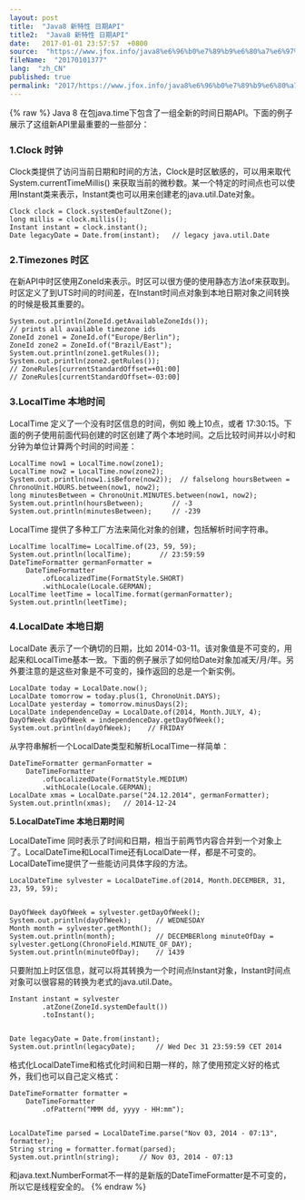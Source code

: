 ```yaml
---
layout: post
title:  "Java8 新特性 日期API"
title2:  "Java8 新特性 日期API"
date:   2017-01-01 23:57:57  +0800
source:  "https://www.jfox.info/java8%e6%96%b0%e7%89%b9%e6%80%a7%e6%97%a5%e6%9c%9fapi.html"
fileName:  "20170101377"
lang:  "zh_CN"
published: true
permalink: "2017/https://www.jfox.info/java8%e6%96%b0%e7%89%b9%e6%80%a7%e6%97%a5%e6%9c%9fapi.html"
---
```

{% raw %}
Java 8 在包java.time下包含了一组全新的时间日期API。下面的例子展示了这组新API里最重要的一些部分：

### 1.Clock 时钟

Clock类提供了访问当前日期和时间的方法，Clock是时区敏感的，可以用来取代 System.currentTimeMillis() 来获取当前的微秒数。某一个特定的时间点也可以使用Instant类来表示，Instant类也可以用来创建老的java.util.Date对象。

    Clock clock = Clock.systemDefaultZone();
    long millis = clock.millis();
    Instant instant = clock.instant();
    Date legacyDate = Date.from(instant);   // legacy java.util.Date

### **2.Timezones 时区**

在新API中时区使用ZoneId来表示。时区可以很方便的使用静态方法of来获取到。 时区定义了到UTS时间的时间差，在Instant时间点对象到本地日期对象之间转换的时候是极其重要的。

    System.out.println(ZoneId.getAvailableZoneIds());
    // prints all available timezone ids
    ZoneId zone1 = ZoneId.of("Europe/Berlin");
    ZoneId zone2 = ZoneId.of("Brazil/East");
    System.out.println(zone1.getRules());
    System.out.println(zone2.getRules());
    // ZoneRules[currentStandardOffset=+01:00]
    // ZoneRules[currentStandardOffset=-03:00]

### 3.LocalTime 本地时间

LocalTime 定义了一个没有时区信息的时间，例如 晚上10点，或者 17:30:15。下面的例子使用前面代码创建的时区创建了两个本地时间。之后比较时间并以小时和分钟为单位计算两个时间的时间差：

    LocalTime now1 = LocalTime.now(zone1);
    LocalTime now2 = LocalTime.now(zone2);
    System.out.println(now1.isBefore(now2));  // falselong hoursBetween = ChronoUnit.HOURS.between(now1, now2);
    long minutesBetween = ChronoUnit.MINUTES.between(now1, now2);
    System.out.println(hoursBetween);       // -3
    System.out.println(minutesBetween);     // -239

LocalTime 提供了多种工厂方法来简化对象的创建，包括解析时间字符串。

    LocalTime localTime= LocalTime.of(23, 59, 59);
    System.out.println(localTime);       // 23:59:59
    DateTimeFormatter germanFormatter =
        DateTimeFormatter
            .ofLocalizedTime(FormatStyle.SHORT)
            .withLocale(Locale.GERMAN);
    LocalTime leetTime = localTime.format(germanFormatter);
    System.out.println(leetTime);   

### 4.LocalDate 本地日期

LocalDate 表示了一个确切的日期，比如 2014-03-11。该对象值是不可变的，用起来和LocalTime基本一致。下面的例子展示了如何给Date对象加减天/月/年。另外要注意的是这些对象是不可变的，操作返回的总是一个新实例。

    LocalDate today = LocalDate.now();
    LocalDate tomorrow = today.plus(1, ChronoUnit.DAYS);
    LocalDate yesterday = tomorrow.minusDays(2);
    LocalDate independenceDay = LocalDate.of(2014, Month.JULY, 4);
    DayOfWeek dayOfWeek = independenceDay.getDayOfWeek();
    System.out.println(dayOfWeek);    // FRIDAY

从字符串解析一个LocalDate类型和解析LocalTime一样简单：

    DateTimeFormatter germanFormatter =
        DateTimeFormatter
            .ofLocalizedDate(FormatStyle.MEDIUM)
            .withLocale(Locale.GERMAN);
    LocalDate xmas = LocalDate.parse("24.12.2014", germanFormatter);
    System.out.println(xmas);   // 2014-12-24

**5.LocalDateTime 本地日期时间**

LocalDateTime 同时表示了时间和日期，相当于前两节内容合并到一个对象上了。LocalDateTime和LocalTime还有LocalDate一样，都是不可变的。LocalDateTime提供了一些能访问具体字段的方法。

    LocalDateTime sylvester = LocalDateTime.of(2014, Month.DECEMBER, 31, 23, 59, 59);
     
    
    DayOfWeek dayOfWeek = sylvester.getDayOfWeek();
    System.out.println(dayOfWeek);      // WEDNESDAY
    Month month = sylvester.getMonth();
    System.out.println(month);          // DECEMBERlong minuteOfDay = sylvester.getLong(ChronoField.MINUTE_OF_DAY);
    System.out.println(minuteOfDay);    // 1439

只要附加上时区信息，就可以将其转换为一个时间点Instant对象，Instant时间点对象可以很容易的转换为老式的java.util.Date。

    Instant instant = sylvester
            .atZone(ZoneId.systemDefault())
            .toInstant();
     
    
    Date legacyDate = Date.from(instant);
    System.out.println(legacyDate);     // Wed Dec 31 23:59:59 CET 2014

格式化LocalDateTime和格式化时间和日期一样的，除了使用预定义好的格式外，我们也可以自己定义格式：

    DateTimeFormatter formatter =
        DateTimeFormatter
            .ofPattern("MMM dd, yyyy - HH:mm");
     
    
    LocalDateTime parsed = LocalDateTime.parse("Nov 03, 2014 - 07:13", formatter);
    String string = formatter.format(parsed);
    System.out.println(string);     // Nov 03, 2014 - 07:13

和java.text.NumberFormat不一样的是新版的DateTimeFormatter是不可变的，所以它是线程安全的。
{% endraw %}